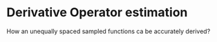 # Derivative Operator estimation
How an unequally spaced sampled functions ca be accurately derived?
